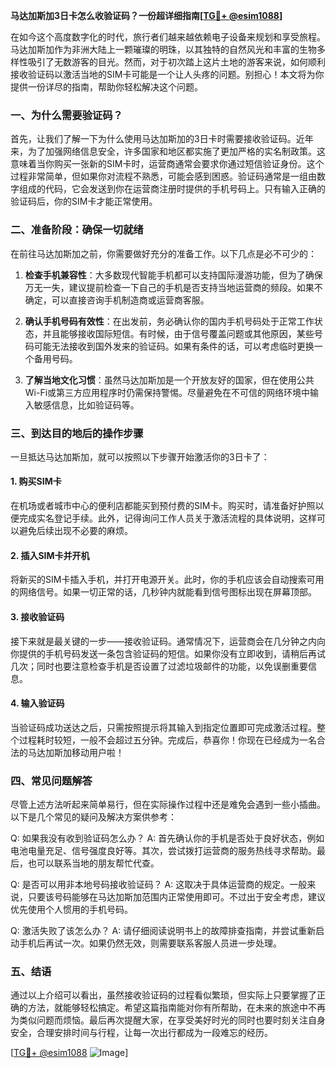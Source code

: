 **马达加斯加3日卡怎么收验证码？一份超详细指南[[TG💪+ @esim1088](https://t.me/s/esim1088)]**

在如今这个高度数字化的时代，旅行者们越来越依赖电子设备来规划和享受旅程。马达加斯加作为非洲大陆上一颗璀璨的明珠，以其独特的自然风光和丰富的生物多样性吸引了无数游客的目光。然而，对于初次踏上这片土地的游客来说，如何顺利接收验证码以激活当地的SIM卡可能是一个让人头疼的问题。别担心！本文将为你提供一份详尽的指南，帮助你轻松解决这个问题。

### 一、为什么需要验证码？

首先，让我们了解一下为什么使用马达加斯加的3日卡时需要接收验证码。近年来，为了加强网络信息安全，许多国家和地区都实施了更加严格的实名制政策。这意味着当你购买一张新的SIM卡时，运营商通常会要求你通过短信验证身份。这个过程非常简单，但如果你对流程不熟悉，可能会感到困惑。验证码通常是一组由数字组成的代码，它会发送到你在运营商注册时提供的手机号码上。只有输入正确的验证码后，你的SIM卡才能正常使用。

### 二、准备阶段：确保一切就绪

在前往马达加斯加之前，你需要做好充分的准备工作。以下几点是必不可少的：

1. **检查手机兼容性**：大多数现代智能手机都可以支持国际漫游功能，但为了确保万无一失，建议提前检查一下自己的手机是否支持当地运营商的频段。如果不确定，可以直接咨询手机制造商或运营商客服。

2. **确认手机号码有效性**：在出发前，务必确认你的国内手机号码处于正常工作状态，并且能够接收国际短信。有时候，由于信号覆盖问题或其他原因，某些号码可能无法接收到国外发来的验证码。如果有条件的话，可以考虑临时更换一个备用号码。

3. **了解当地文化习惯**：虽然马达加斯加是一个开放友好的国家，但在使用公共Wi-Fi或第三方应用程序时仍需保持警惕。尽量避免在不可信的网络环境中输入敏感信息，比如验证码等。

### 三、到达目的地后的操作步骤

一旦抵达马达加斯加，就可以按照以下步骤开始激活你的3日卡了：

#### 1. 购买SIM卡

在机场或者城市中心的便利店都能买到预付费的SIM卡。购买时，请准备好护照以便完成实名登记手续。此外，记得询问工作人员关于激活流程的具体说明，这样可以避免后续出现不必要的麻烦。

#### 2. 插入SIM卡并开机

将新买的SIM卡插入手机，并打开电源开关。此时，你的手机应该会自动搜索可用的网络信号。如果一切正常的话，几秒钟内就能看到信号图标出现在屏幕顶部。

#### 3. 接收验证码

接下来就是最关键的一步——接收验证码。通常情况下，运营商会在几分钟之内向你提供的手机号码发送一条包含验证码的短信。如果你没有立即收到，请稍后再试几次；同时也要注意检查手机是否设置了过滤垃圾邮件的功能，以免误删重要信息。

#### 4. 输入验证码

当验证码成功送达之后，只需按照提示将其输入到指定位置即可完成激活过程。整个过程耗时较短，一般不会超过五分钟。完成后，恭喜你！你现在已经成为一名合法的马达加斯加移动用户啦！

### 四、常见问题解答

尽管上述方法听起来简单易行，但在实际操作过程中还是难免会遇到一些小插曲。以下是几个常见的疑问及解决方案供参考：

Q: 如果我没有收到验证码怎么办？
A: 首先确认你的手机是否处于良好状态，例如电池电量充足、信号强度良好等。其次，尝试拨打运营商的服务热线寻求帮助。最后，也可以联系当地的朋友帮忙代查。

Q: 是否可以用非本地号码接收验证码？
A: 这取决于具体运营商的规定。一般来说，只要该号码能够在马达加斯加范围内正常使用即可。不过出于安全考虑，建议优先使用个人惯用的手机号码。

Q: 激活失败了该怎么办？
A: 请仔细阅读说明书上的故障排查指南，并尝试重新启动手机后再试一次。如果仍然无效，则需要联系客服人员进一步处理。

### 五、结语

通过以上介绍可以看出，虽然接收验证码的过程看似繁琐，但实际上只要掌握了正确的方法，就能够轻松搞定。希望这篇指南能对你有所帮助，在未来的旅途中不再为类似问题而烦恼。最后再次提醒大家，在享受美好时光的同时也要时刻关注自身安全，合理安排时间与行程，让每一次出行都成为一段难忘的经历。

[[TG💪+ @esim1088](https://t.me/s/esim1088) ![Image](https://i.postimg.cc/4NQfJmqS/Snipaste-2025-05-13-00-14-12.png)]